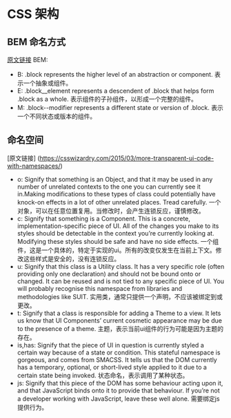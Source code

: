 # CSS 架构
## BEM 命名方式
[原文链接](https://csswizardry.com/2013/01/mindbemding-getting-your-head-round-bem-syntax/)
    BEM:
* B: .block represents the higher level of an abstraction or component.
         表示一个抽象或组件。
* E: .block__element represents a descendent of .block that helps form .block as a whole.
         表示组件的子孙组件，以形成一个完整的组件。
* M: .block--modifier represents a different state or version of .block.
         表示一个不同状态或版本的组件。
## 命名空间
[原文链接] (https://csswizardry.com/2015/03/more-transparent-ui-code-with-namespaces/)
* o: Signify that something is an Object, and that it may be used in any number of unrelated 
         contexts to the one you can currently see it in.Making modifications to these types of class
         could potentially have knock-on effects in a lot of other unrelated places. Tread carefully.
         一个对象，可以在任意位置复用。当修改时，会产生连锁反应，谨慎修改。
* c: Signify that something is a Component. This is a concrete, implementation-specific piece of UI. 
         All of the changes you make to its styles should be detectable in the context you’re currently looking at.
         Modifying these styles should be safe and have no side effects.
         一个组件，这是一个具体的，特定于实现的ui。所有的改变仅发生在当前上下文。修改这些样式是安全的，没有连锁反应。
* u: Signify that this class is a Utility class. It has a very specific role (often providing only one declaration) 
         and should not be bound onto or changed. It can be reused and is not tied to any specific piece of UI. 
         You will probably recognise this namespace from libraries and methodologies like SUIT.
         实用类，通常只提供一个声明，不应该被绑定到或更改。
* t: Signify that a class is responsible for adding a Theme to a view. It lets us know that UI Components’ 
         current cosmetic appearance may be due to the presence of a theme.
         主题，表示当前ui组件的行为可能是因为主题的存在。
* is,has: Signify that the piece of UI in question is currently styled a certain way because of a state or condition. 
         This stateful namespace is gorgeous, and comes from SMACSS. It tells us that the DOM currently has a temporary,
         optional, or short-lived style applied to it due to a certain state being invoked.
         状态命名，表示调用了某种状态。
* js: Signify that this piece of the DOM has some behaviour acting upon it, and that JavaScript binds onto it to provide that behaviour.
         If you’re not a developer working with JavaScript, leave these well alone.
         需要绑定js提供行为。
